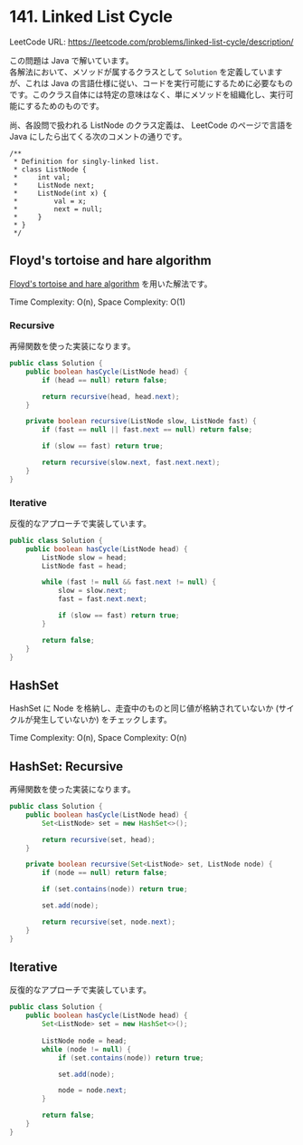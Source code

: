 # 141. Linked List Cycle

LeetCode URL: https://leetcode.com/problems/linked-list-cycle/description/

この問題は Java で解いています。  
各解法において、メソッドが属するクラスとして `Solution` を定義していますが、これは Java の言語仕様に従い、コードを実行可能にするために必要なものです。このクラス自体には特定の意味はなく、単にメソッドを組織化し、実行可能にするためのものです。

尚、各設問で扱われる ListNode のクラス定義は、 LeetCode のページで言語を Java にしたら出てくる次のコメントの通りです。

```
/**
 * Definition for singly-linked list.
 * class ListNode {
 *     int val;
 *     ListNode next;
 *     ListNode(int x) {
 *         val = x;
 *         next = null;
 *     }
 * }
 */
```

## Floyd's tortoise and hare algorithm

[Floyd's tortoise and hare algorithm](https://www.geeksforgeeks.org/floyds-cycle-finding-algorithm/) を用いた解法です。

Time Complexity: O(n), Space Complexity: O(1)

### Recursive

再帰関数を使った実装になります。 

``` java
public class Solution {
    public boolean hasCycle(ListNode head) {
        if (head == null) return false;

        return recursive(head, head.next);
    }

    private boolean recursive(ListNode slow, ListNode fast) {
        if (fast == null || fast.next == null) return false;

        if (slow == fast) return true;

        return recursive(slow.next, fast.next.next);
    }
}
```

### Iterative

反復的なアプローチで実装しています。 

```java
public class Solution {
    public boolean hasCycle(ListNode head) {
        ListNode slow = head;
        ListNode fast = head;

        while (fast != null && fast.next != null) {
            slow = slow.next;
            fast = fast.next.next;

            if (slow == fast) return true;
        }

        return false;
    }
}
```

## HashSet

HashSet に Node を格納し、走査中のものと同じ値が格納されていないか (サイクルが発生していないか) をチェックします。

Time Complexity: O(n), Space Complexity: O(n)

## HashSet: Recursive

再帰関数を使った実装になります。 

```java
public class Solution {
    public boolean hasCycle(ListNode head) {
        Set<ListNode> set = new HashSet<>();

        return recursive(set, head);
    }

    private boolean recursive(Set<ListNode> set, ListNode node) {
        if (node == null) return false;

        if (set.contains(node)) return true;

        set.add(node);

        return recursive(set, node.next);
    }
}
```

## Iterative

反復的なアプローチで実装しています。

```java
public class Solution {
    public boolean hasCycle(ListNode head) {
        Set<ListNode> set = new HashSet<>();
        
        ListNode node = head;
        while (node != null) {
            if (set.contains(node)) return true;

            set.add(node);

            node = node.next;
        }

        return false;
    }
}
```
